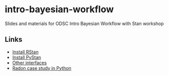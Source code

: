 # intro-bayesian-workflow
Slides and materials for ODSC Intro Bayesian Workflow with Stan workshop

## Links
* [Install RStan](https://github.com/stan-dev/rstan/wiki/RStan-Getting-Started)
* [Install PyStan](https://pystan.readthedocs.io/en/latest/getting_started.html)
* [Other interfaces](http://mc-stan.org/users/interfaces/)
* [Radon case study in Python](http://mc-stan.org/users/documentation/case-studies/radon.html)

